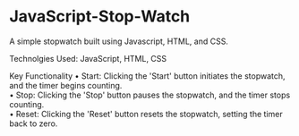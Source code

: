 # JavaScript-Stop-Watch
A simple stopwatch built using Javascript, HTML, and CSS.

Technolgies Used: JavaScript, HTML, CSS

Key Functionality
• Start: Clicking the 'Start' button initiates the stopwatch, and the timer begins counting.  
• Stop: Clicking the 'Stop' button pauses the stopwatch, and the timer stops counting.  
• Reset: Clicking the 'Reset' button resets the stopwatch, setting the timer back to zero.  



